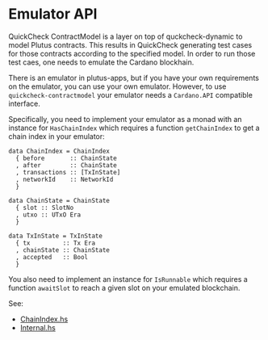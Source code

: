# Emulator API

QuickCheck ContractModel is a layer on top of quckcheck-dynamic to model Plutus contracts.
This results in QuickCheck generating test cases for those contracts according to the specified model.
In order to run those test caes, one needs to emulate the Cardano blockhain.

There is an emulator in plutus-apps, but if you have your own requirements on the emulator,
you can use your own emulator. However, to use `quickcheck-contractmodel` your emulator needs a
`Cardano.API` compatible interface.

Specifically, you need to implement your emulator as a monad with an instance for `HasChainIndex` which
requires a function `getChainIndex` to get a chain index in your emulator:

```
data ChainIndex = ChainIndex
  { before       :: ChainState
  , after        :: ChainState
  , transactions :: [TxInState]
  , networkId    :: NetworkId
  }

data ChainState = ChainState
  { slot :: SlotNo
  , utxo :: UTxO Era
  }

data TxInState = TxInState
  { tx         :: Tx Era
  , chainState :: ChainState
  , accepted   :: Bool
  }

```

You also need to implement an instance for `IsRunnable` which requires a function `awaitSlot` to reach
a given slot on your emulated blockchain.

See:
- [ChainIndex.hs](contractmodel/src/Test/QuickCheck/ContractModel/Internal/ChainIndex.hs)
- [Internal.hs](contractmodel/src/Test/QuickCheck/ContractModel/Internal.hs#L79)
